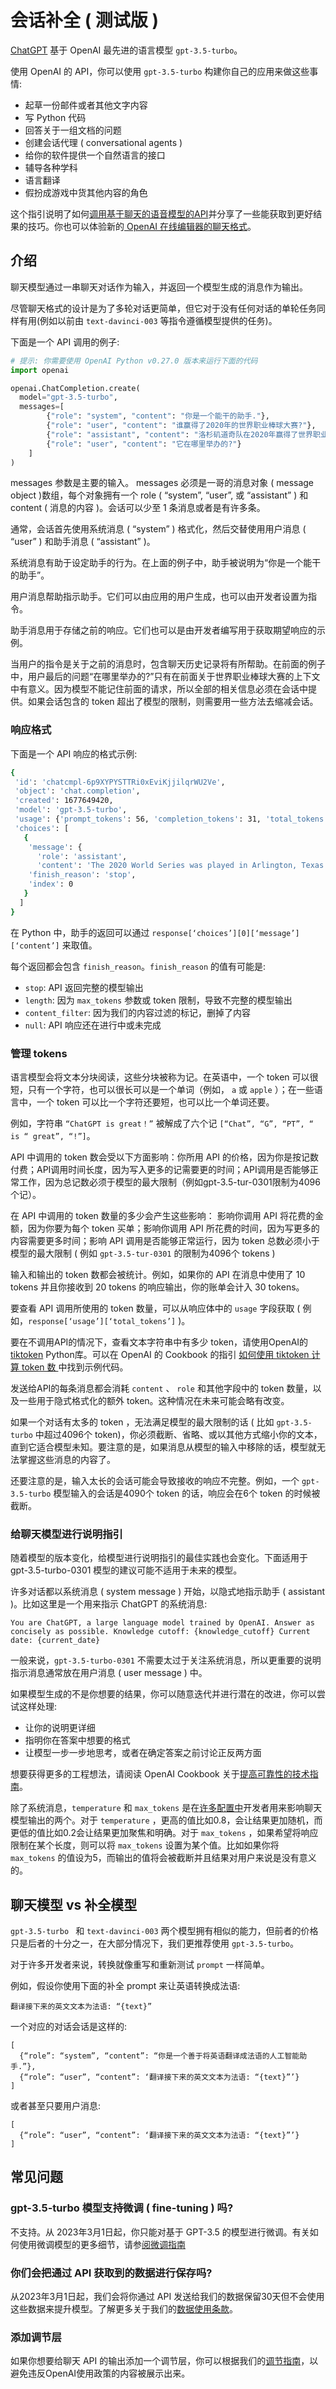 # 会话补全 ( 测试版 )
[ChatGPT](https://chat.openai.com/chat) 基于 OpenAI 最先进的语言模型 `gpt-3.5-turbo`。

使用 OpenAI 的 API，你可以使用 `gpt-3.5-turbo` 构建你自己的应用来做这些事情:
- 起草一份邮件或者其他文字内容
- 写 Python 代码
- 回答关于一组文档的问题
- 创建会话代理 ( conversational agents )
- 给你的软件提供一个自然语言的接口
- 辅导各种学科
- 语言翻译
- 假扮成游戏中货其他内容的角色

这个指引说明了如何[调用基于聊天的语音模型的API](</API参考/会话(Chat).md>)并分享了一些能获取到更好结果的技巧。你也可以体验新的[ OpenAI 在线编辑器的聊天格式](https://platform.openai.com/playground?mode=chat)。

## **介绍**
聊天模型通过一串聊天对话作为输入，并返回一个模型生成的消息作为输出。

尽管聊天格式的设计是为了多轮对话更简单，但它对于没有任何对话的单轮任务同样有用(例如以前由 `text-davinci-003` 等指令遵循模型提供的任务)。

下面是一个 API 调用的例子:
```Python
# 提示: 你需要使用 OpenAI Python v0.27.0 版本来运行下面的代码
import openai

openai.ChatCompletion.create(
  model="gpt-3.5-turbo",
  messages=[
        {"role": "system", "content": "你是一个能干的助手."},
        {"role": "user", "content": "谁赢得了2020年的世界职业棒球大赛?"},
        {"role": "assistant", "content": "洛杉矶道奇队在2020年赢得了世界职业棒球大赛冠军."},
        {"role": "user", "content": "它在哪里举办的?"}
    ]
)
```

messages 参数是主要的输入。 messages 必须是一哥的消息对象  ( message object )数组，每个对象拥有一个 role ( “system”, “user”, 或 “assistant” ) 和 content ( 消息的内容 )。会话可以少至 1 条消息或者是有许多条。

通常，会话首先使用系统消息 ( “system” ) 格式化，然后交替使用用户消息 ( “user” ) 和助手消息 ( “assistant” )。

系统消息有助于设定助手的行为。在上面的例子中，助手被说明为“你是一个能干的助手”。

用户消息帮助指示助手。它们可以由应用的用户生成，也可以由开发者设置为指令。

助手消息用于存储之前的响应。它们也可以是由开发者编写用于获取期望响应的示例。

当用户的指令是关于之前的消息时，包含聊天历史记录将有所帮助。在前面的例子中，用户最后的问题“在哪里举办的?”只有在前面关于世界职业棒球大赛的上下文中有意义。因为模型不能记住前面的请求，所以全部的相关信息必须在会话中提供。如果会话包含的 token 超出了模型的限制，则需要用一些方法去缩减会话。

### **响应格式**
下面是一个 API 响应的格式示例:
```Bash
{
 'id': 'chatcmpl-6p9XYPYSTTRi0xEviKjjilqrWU2Ve',
 'object': 'chat.completion',
 'created': 1677649420,
 'model': 'gpt-3.5-turbo',
 'usage': {'prompt_tokens': 56, 'completion_tokens': 31, 'total_tokens': 87},
 'choices': [
   {
    'message': {
      'role': 'assistant',
      'content': 'The 2020 World Series was played in Arlington, Texas at the Globe Life Field, which was the new home stadium for the Texas Rangers.'},
    'finish_reason': 'stop',
    'index': 0
   }
  ]
}
```

在 Python 中，助手的返回可以通过 `response[‘choices’][0][‘message’][‘content’]` 来取值。

每个返回都会包含 `finish_reason`。`finish_reason` 的值有可能是:
- `stop`: API 返回完整的模型输出
- `length`: 因为 `max_tokens` 参数或 token 限制，导致不完整的模型输出
- `content_filter`: 因为我们的内容过滤的标记，删掉了内容
- `null`: API 响应还在进行中或未完成

### **管理 tokens**
语言模型会将文本分块阅读，这些分块被称为记。在英语中，一个 token 可以很短，只有一个字符，也可以很长可以是一个单词（例如， `a` 或 `apple` ）；在一些语言中，一个 token 可以比一个字符还要短，也可以比一个单词还要。

例如，字符串 `“ChatGPT is great！”` 被解成了六个记 `[“Chat”, “G”, “PT”, “ is “ great”, “!”]`。

 API 中调用的 token 数会受以下方面影响：你所用 API 的价格，因为你是按记数付费；API调用时间长度，因为写入更多的记需要更的时间；API调用是否能够正常工作，因为总记数必须于模型的最大限制（例如gpt-3.5-tur-0301限制为4096个记）。

在 API 中调用的 token 数量的多少会产生这些影响： 影响你调用 API 将花费的金额，因为你要为每个 token 买单；影响你调用 API 所花费的时间，因为写更多的内容需要更多时间；影响 API 调用是否能够正常运行，因为 token 总数必须小于模型的最大限制 ( 例如 `gpt-3.5-tur-0301` 的限制为4096个 tokens )

输入和输出的 token 数都会被统计。例如，如果你的 API 在消息中使用了 10 tokens 并且你接收到 20 tokens 的响应输出，你的账单会计入 30 tokens。

要查看 API 调用所使用的 token 数量，可以从响应体中的 `usage` 字段获取 ( 例如，`response[‘usage’][‘total_tokens’]` )。

要在不调用API的情况下，查看文本字符串中有多少 token，请使用OpenAI的 [tiktoken](https://github.com/openai/tiktoken) Python库。可以在 OpenAI 的 Cookbook 的指引 [ 如何使用 tiktoken 计算 token 数 ](https://github.com/openai/openai-cookbook/blob/main/examples/How_to_count_tokens_with_tiktoken.ipynb) 中找到示例代码。

发送给API的每条消息都会消耗 `content` 、 `role` 和其他字段中的 token 数量，以及一些用于隐式格式化的额外 token。这种情况在未来可能会略有改变。

如果一个对话有太多的 token ，无法满足模型的最大限制的话 ( 比如 `gpt-3.5-turbo` 中超过4096个 token)，你必须截断、省略、或以其他方式缩小你的文本，直到它适合模型未知。要注意的是，如果消息从模型的输入中移除的话，模型就无法掌握这些消息的内容了。

还要注意的是，输入太长的会话可能会导致接收的响应不完整。例如，一个 `gpt-3.5-turbo` 模型输入的会话是4090个 token 的话，响应会在6个 token 的时候被截断。

### **给聊天模型进行说明指引**
随着模型的版本变化，给模型进行说明指引的最佳实践也会变化。下面适用于 gpt-3.5-turbo-0301 模型的建议可能不适用于未来的模型。

许多对话都以系统消息 ( system message ) 开始，以隐式地指示助手 ( assistant )。比如这里是一个用来指示 ChatGPT 的系统消息:
```
You are ChatGPT, a large language model trained by OpenAI. Answer as concisely as possible. Knowledge cutoff: {knowledge_cutoff} Current date: {current_date}
```

一般来说，`gpt-3.5-turbo-0301` 不需要太过于关注系统消息，所以更重要的说明指示消息通常放在用户消息 ( user message ) 中。

如果模型生成的不是你想要的结果，你可以随意迭代并进行潜在的改进，你可以尝试这样处理:
- 让你的说明更详细
- 指明你在答案中想要的格式
- 让模型一步一步地思考，或者在确定答案之前讨论正反两方面

想要获得更多的工程想法，请阅读 OpenAI Cookbook 关于[提高可靠性的技术指南](https://github.com/openai/openai-cookbook/blob/main/techniques_to_improve_reliability.md)。

除了系统消息，`temperature` 和 `max_tokens` 是在[许多配置中](</API参考/会话(Chat).md>)开发者用来影响聊天模型输出的两个。对于 `temperature` ，更高的值比如0.8，会让结果更加随机，而更低的值比如0.2会让结果更加聚焦和明确。对于 `max_tokens` ，如果希望将响应限制在某个长度，则可以将 `max_tokens` 设置为某个值。比如如果你将 `max_tokens` 的值设为5，而输出的值将会被截断并且结果对用户来说是没有意义的。

## **聊天模型 vs 补全模型**
`gpt-3.5-turbo ` 和 `text-davinci-003` 两个模型拥有相似的能力，但前者的价格只是后者的十分之一，在大部分情况下，我们更推荐使用 `gpt-3.5-turbo`。

对于许多开发者来说，转换就像重写和重新测试 `prompt` 一样简单。

例如，假设你使用下面的补全 prompt 来让英语转换成法语:
```
翻译接下来的英文文本为法语: “{text}”
```

一个对应的对话会话是这样的:
```
[
  {“role”: “system”, “content”: “你是一个善于将英语翻译成法语的人工智能助手.”},
  {“role”: “user”, “content”: ‘翻译接下来的英文文本为法语: “{text}”’}
]
```

或者甚至只要用户消息:
```
[
  {“role”: “user”, “content”: ‘翻译接下来的英文文本为法语: “{text}”’}
]
```

## **常见问题**
### **gpt-3.5-turbo 模型支持微调 ( fine-tuning ) 吗?**
不支持。从 2023年3月1日起，你只能对基于 GPT-3.5 的模型进行微调。有关如何使用微调模型的更多细节，请参[阅微调指南](</指引/微调(Fine tuning).md>)

### **你们会把通过 API 获取到的数据进行保存吗?**
从2023年3月1日起，我们会将你通过 API 发送给我们的数据保留30天但不会使用这些数据来提升模型。了解更多关于我们的[数据使用条款](https://platform.openai.com/docs/data-usage-policies)。

### **添加调节层**
如果你想要给聊天 API 的输出添加一个调节层，你可以根据我们的[调节指南](<../指引/调节(moderation).md>)，以避免违反OpenAI使用政策的内容被展示出来。